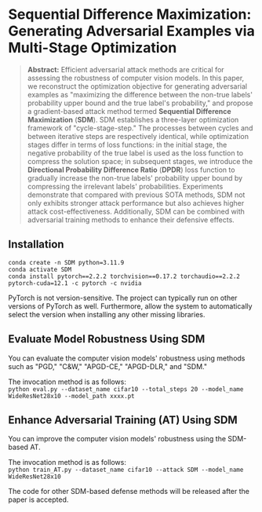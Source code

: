 # Sequential Difference Maximization: Generating Adversarial Examples via Multi-Stage Optimization

> **Abstract:** Efficient adversarial attack methods are critical for assessing the robustness of computer vision 
> models. In this paper, we reconstruct the optimization objective for generating adversarial examples as "maximizing 
> the difference between the non-true labels' probability upper bound and the true label's probability," and propose 
> a gradient-based attack method termed **Sequential Difference Maximization** (**SDM**). SDM establishes a three-layer 
> optimization framework of "cycle-stage-step." The processes between cycles and between iterative steps are 
> respectively identical, while optimization stages differ in terms of loss functions: in the initial stage, the 
> negative probability of the true label is used as the loss function to compress the solution space; in subsequent 
> stages, we introduce the **Directional Probability Difference Ratio** (**DPDR**) loss function to gradually increase 
> the non-true labels' probability upper bound by compressing the irrelevant labels' probabilities. Experiments 
> demonstrate that compared with previous SOTA methods, SDM not only exhibits stronger attack performance but also 
> achieves higher attack cost-effectiveness. Additionally, SDM can be combined with adversarial training methods to 
> enhance their defensive effects.

## Installation

```
conda create -n SDM python=3.11.9
conda activate SDM
conda install pytorch==2.2.2 torchvision==0.17.2 torchaudio==2.2.2 pytorch-cuda=12.1 -c pytorch -c nvidia
```
PyTorch is not version-sensitive. The project can typically run on other versions of PyTorch as well. 
Furthermore, allow the system to automatically select the version when installing any other missing libraries.

## Evaluate Model Robustness Using SDM

You can evaluate the computer vision models' robustness using methods such as "PGD," "C&W," "APGD-CE," "APGD-DLR," 
and "SDM."

The invocation method is as follows:  
  `python eval.py --dataset_name cifar10 --total_steps 20 --model_name WideResNet28x10 --model_path xxxx.pt`

## Enhance Adversarial Training (AT) Using SDM

You can improve the computer vision models' robustness using the SDM-based AT.

The invocation method is as follows:  
  `python train_AT.py --dataset_name cifar10 --attack SDM --model_name WideResNet28x10`

The code for other SDM-based defense methods will be released after the paper is accepted.